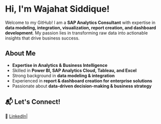 #  Hi, I'm Wajahat Siddique!
Welcome to my GitHub! I am a **SAP Analytics Consultant** with expertise in **data modeling, integration, visualization, report creation, and dashboard development**. My passion lies in transforming raw data into actionable insights that drive business success.
##  About Me
- **Expertise in Analytics & Business Intelligence**
-  Skilled in **Power BI, SAP Analytics Cloud, Tableau, and Excel**
- Strong background in **data modeling & integration**
-  Experienced in **report & dashboard creation for enterprise solutions**
-  Passionate about **data-driven decision-making & business strategy**

## 📬 Let's Connect!
💼 [LinkedIn](https://linkedin.com/in/wajahatsiddique)|
